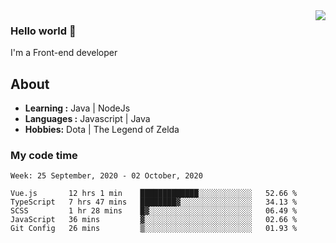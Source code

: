 <img align='right' src="https://github-readme-stats.vercel.app/api?username=jumodada&show_icons=true&theme=vue">

### Hello world 👋

I'm a Front-end developer 
    
## About
-  **Learning :** Java | NodeJs
-  **Languages :** Javascript | Java
-  **Hobbies:** Dota | The Legend of Zelda

### My code time

<!--START_SECTION:waka-->
```text
Week: 25 September, 2020 - 02 October, 2020

Vue.js       12 hrs 1 min    █████████████░░░░░░░░░░░░   52.66 % 
TypeScript   7 hrs 47 mins   ████████▓░░░░░░░░░░░░░░░░   34.13 % 
SCSS         1 hr 28 mins    █▓░░░░░░░░░░░░░░░░░░░░░░░   06.49 % 
JavaScript   36 mins         ▓░░░░░░░░░░░░░░░░░░░░░░░░   02.66 % 
Git Config   26 mins         ▒░░░░░░░░░░░░░░░░░░░░░░░░   01.93 % 
```
<!--END_SECTION:waka-->
